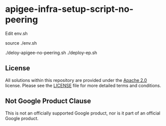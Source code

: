 # apigee-infra-setup-script-no-peering

Edit env.sh

source ./env.sh

./deloy-apigee-no-peering.sh
./deploy-ep.sh

## License

All solutions within this repository are provided under the
[Apache 2.0](https://www.apache.org/licenses/LICENSE-2.0) license.
Please see the [LICENSE](./LICENSE.txt) file for more detailed terms and conditions.

## Not Google Product Clause

This is not an officially supported Google product, nor is it part of an
official Google product.